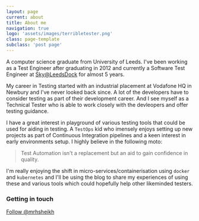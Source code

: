 ```yaml
---
layout: page
current: about
title: About me
navigation: true
logo: 'assets/images/terribletester.png'
class: page-template
subclass: 'post page'
---
```


A computer science graduate from University of Leeds.  I've been working as a Test Engineer after graduating in 2012 and currently a Software Test Engineer at [Sky@LeedsDock](https://www.leedsdock.com/whos-here/sky/) for almost 5 years.  

My career in Testing started with an industrial placement at Vodafone HQ in Newbury and I've never looked back since.  A lot of the developers have to consider testing as part of their development career.  And I see myself as a Technical Tester who is able to work closely with the devleopers and offer testing guidance.

I have a great interest in playground of various testing tools that could be used for aiding in testing.  A `TestOps` kid who imensely enjoys setting up new projects as part of Continuous Integration pipelines and a keen interest in early environments setup.  I highly believe in the following moto:

> Test Automation isn't a replacement but an aid to gain confidence in quality.

I'm really enjoying the shift in micro-services/containerisation using `docker` and `kubernetes` and I'll be using the blog to share my experiences of using these and various tools which could hopefully help other likeminded testers.

### Getting in touch

<a href="https://twitter.com/mrhsheikh?ref_src=twsrc%5Etfw" class="twitter-follow-button" data-show-count="false">Follow @mrhsheikh</a><script async src="https://platform.twitter.com/widgets.js" charset="utf-8"></script>